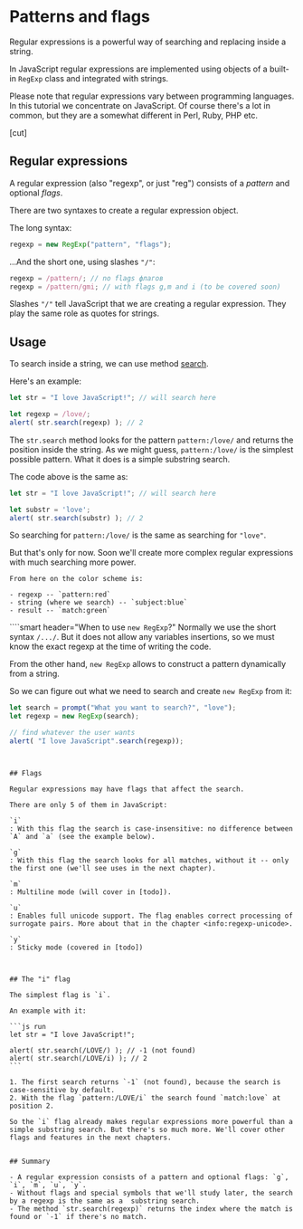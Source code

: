 # Patterns and flags

Regular expressions is a powerful way of searching and replacing inside a string.

In JavaScript regular expressions are implemented using objects of a built-in `RegExp` class and integrated with strings.

Please note that regular expressions vary between programming languages. In this tutorial we concentrate on JavaScript. Of course there's a lot in common, but they are a somewhat different in Perl, Ruby, PHP etc.

[cut]

## Regular expressions

A regular expression (also "regexp", or just "reg") consists of a *pattern* and optional *flags*.

There are two syntaxes to create a regular expression object.

The long syntax:

```js
regexp = new RegExp("pattern", "flags");
```

...And the short one, using slashes `"/"`:

```js
regexp = /pattern/; // no flags флагов
regexp = /pattern/gmi; // with flags g,m and i (to be covered soon)
```

Slashes `"/"` tell JavaScript that we are creating a regular expression. They play the same role as quotes for strings.

## Usage

To search inside a string, we can use method [search](mdn:js/String/search).

Here's an example:

```js run
let str = "I love JavaScript!"; // will search here

let regexp = /love/;
alert( str.search(regexp) ); // 2
```

The `str.search` method looks for the pattern `pattern:/love/` and returns the position inside the string. As we might guess, `pattern:/love/` is the simplest possible pattern. What it does is a simple substring search.

The code above is the same as:

```js run
let str = "I love JavaScript!"; // will search here

let substr = 'love';
alert( str.search(substr) ); // 2
```

So searching for `pattern:/love/` is the same as searching for `"love"`.

But that's only for now. Soon we'll create more complex regular expressions with much searching more power.

```smart header="Colors"
From here on the color scheme is:

- regexp -- `pattern:red`
- string (where we search) -- `subject:blue`
- result -- `match:green`
```


````smart header="When to use `new RegExp`?"
Normally we use the short syntax `/.../`. But it does not allow any variables insertions, so we must know the exact regexp at the time of writing the code.

From the other hand, `new RegExp` allows to construct a pattern dynamically from a string.

So we can figure out what we need to search and create `new RegExp` from it:

```js run
let search = prompt("What you want to search?", "love");
let regexp = new RegExp(search);

// find whatever the user wants
alert( "I love JavaScript".search(regexp));
```
````


## Flags

Regular expressions may have flags that affect the search.

There are only 5 of them in JavaScript:

`i`
: With this flag the search is case-insensitive: no difference between `А` and `а` (see the example below).

`g`
: With this flag the search looks for all matches, without it -- only the first one (we'll see uses in the next chapter).

`m`
: Multiline mode (will cover in [todo]).

`u`
: Enables full unicode support. The flag enables correct processing of surrogate pairs. More about that in the chapter <info:regexp-unicode>.

`y`
: Sticky mode (covered in [todo])



## The "i" flag

The simplest flag is `i`.

An example with it:

```js run
let str = "I love JavaScript!";

alert( str.search(/LOVE/) ); // -1 (not found)
alert( str.search(/LOVE/i) ); // 2
```

1. The first search returns `-1` (not found), because the search is case-sensitive by default.
2. With the flag `pattern:/LOVE/i` the search found `match:love` at position 2.

So the `i` flag already makes regular expressions more powerful than a simple substring search. But there's so much more. We'll cover other flags and features in the next chapters.


## Summary

- A regular expression consists of a pattern and optional flags: `g`, `i`, `m`, `u`, `y`.
- Without flags and special symbols that we'll study later, the search by a regexp is the same as a  substring search.
- The method `str.search(regexp)` returns the index where the match is found or `-1` if there's no match.
